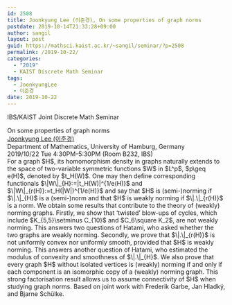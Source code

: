 ```yaml
---
id: 2508
title: Joonkyung Lee (이준경), On some properties of graph norms
postdate: 2019-10-14T21:33:28+09:00
author: sangil
layout: post
guid: https://mathsci.kaist.ac.kr/~sangil/seminar/?p=2508
permalink: /2019-10-22/
categories:
  - "2019"
  - KAIST Discrete Math Seminar
tags:
  - JoonkyungLee
  - 이준경
date: 2019-10-22
---
```

IBS/KAIST Joint Discrete Math Seminar

<div class="talk">
  On some properties of graph norms
</div>

<div class="speaker">
  <a href="https://sites.google.com/site/joonkyungleemaths/">Joonkyung Lee (이준경)</a><br /> Department of Mathematics, University of Hamburg, Germany
</div>

<div class="date">
  2019/10/22 Tue 4:30PM-5:30PM (Room B232, IBS)
</div>

<div class="abstract">
  For a graph $H$, its homomorphism density in graphs naturally extends to the space of two-variable symmetric functions $W$ in $L^p$, $p\geq e(H)$, denoted by $t_H(W)$. One may then define corresponding functionals $\|W\|_{H}:=|t_H(W)|^{1/e(H)}$ and $\|W\|_{r(H)}:=t_H(|W|)^{1/e(H)}$ and say that $H$ is (semi-)norming if $\|.\|_{H}$ is a (semi-)norm and that $H$ is weakly norming if $\|.\|_{r(H)}$ is a norm. We obtain some results that contribute to the theory of (weakly) norming graphs. Firstly, we show that &#8216;twisted&#8217; blow-ups of cycles, which include $K_{5,5}\setminus C_{10}$ and $C_6\square K_2$, are not weakly norming. This answers two questions of Hatami, who asked whether the two graphs are weakly norming. Secondly, we prove that $\|.\|_{r(H)}$ is not uniformly convex nor uniformly smooth, provided that $H$ is weakly norming. This answers another question of Hatami, who estimated the modulus of convexity and smoothness of $\|.\|_{H}$. We also prove that every graph $H$ without isolated vertices is (weakly) norming if and only if each component is an isomorphic copy of a (weakly) norming graph. This strong factorisation result allows us to assume connectivity of $H$ when studying graph norms. Based on joint work with Frederik Garbe, Jan Hladký, and Bjarne Schülke.
</div>
